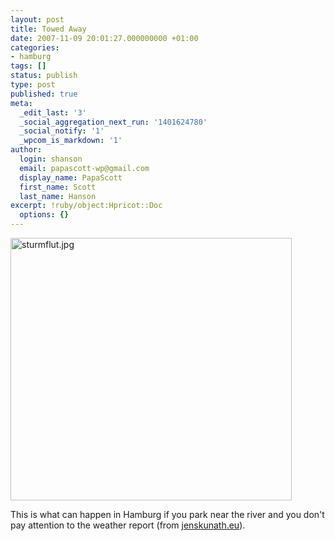 ```yaml
---
layout: post
title: Towed Away
date: 2007-11-09 20:01:27.000000000 +01:00
categories:
- hamburg
tags: []
status: publish
type: post
published: true
meta:
  _edit_last: '3'
  _social_aggregation_next_run: '1401624780'
  _social_notify: '1'
  _wpcom_is_markdown: '1'
author:
  login: shanson
  email: papascott-wp@gmail.com
  display_name: PapaScott
  first_name: Scott
  last_name: Hanson
excerpt: !ruby/object:Hpricot::Doc
  options: {}
---
```

<p><img src="http://www.papascott.de/wordpress/wp-content/uploads/2007/11/sturmflut.jpg" alt="sturmflut.jpg" border="0" width="450" height="420" /></p>
<p>This is what can happen in Hamburg if you park near the river and you don't pay attention to the weather report (from <a href="http://www.jenskunath.eu/2007/11/09/sturmflut-in-hamburg/">jenskunath.eu</a>).</p>
